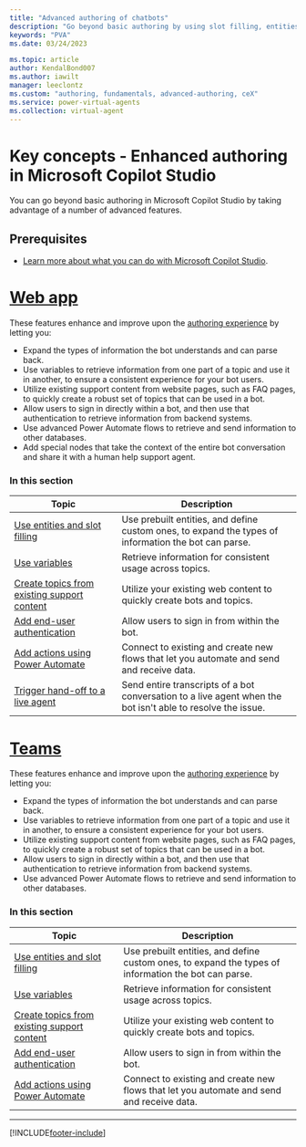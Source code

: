 ```yaml
---
title: "Advanced authoring of chatbots"
description: "Go beyond basic authoring by using slot filling, entities, variables, sign-in, live hand-off, and Power Automate flows."
keywords: "PVA"
ms.date: 03/24/2023

ms.topic: article
author: KendalBond007
ms.author: iawilt
manager: leeclontz
ms.custom: "authoring, fundamentals, advanced-authoring, ceX"
ms.service: power-virtual-agents
ms.collection: virtual-agent
---
```


# Key concepts - Enhanced authoring in Microsoft Copilot Studio

You can go beyond basic authoring in Microsoft Copilot Studio by taking advantage of a number of advanced features. 

## Prerequisites

- [Learn more about what you can do with Microsoft Copilot Studio](fundamentals-what-is-power-virtual-agents.md).


# [Web app](#tab/web)

These features enhance and improve upon the [authoring experience](authoring-fundamentals.md) by letting you:

- Expand the types of information the bot understands and can parse back.
- Use variables to retrieve information from one part of a topic and use it in another, to ensure a consistent experience for your bot users.
- Utilize existing support content from website pages, such as FAQ pages, to quickly create a robust set of topics that can be used in a bot.
- Allow users to sign in directly within a bot, and then use that authentication to retrieve information from backend systems.
- Use advanced Power Automate flows to retrieve and send information to other databases.
- Add special nodes that take the context of the entire bot conversation and share it with a human help support agent.

### In this section

| Topic                                                                             | Description                                                                                                                                                                                                |
| --------------------------------------------------------------------------------- | ---------------------------------------------------------------------------------------------------------------------------------------------------------------------------------------------------------- |
| [Use entities and slot filling](advanced-entities-slot-filling.md)                | Use prebuilt entities, and define custom ones, to expand the types of information the bot can parse.                                                                                                       |
| [Use variables](authoring-variables.md)                                           | Retrieve information for consistent usage across topics.                                                                                                                                                   |
| [Create topics from existing support content](advanced-create-topics-from-web.md) | Utilize your existing web content to quickly create bots and topics.                                                                                                                                       |
| [Add end-user authentication](advanced-end-user-authentication.md)                | Allow users to sign in from within the bot.                                                                                                                                                                |
| [Add actions using Power Automate](advanced-flow.md)                              | Connect to existing and create new flows that let you automate and send and receive data.                                                                                                                  |
| [Trigger hand-off to a live agent](advanced-hand-off.md)                          | Send entire transcripts of a bot conversation to a live agent when the bot isn't able to resolve the issue.                                                                                                |

# [Teams](#tab/teams)

These features enhance and improve upon the [authoring experience](authoring-fundamentals.md) by letting you:

- Expand the types of information the bot understands and can parse back.
- Use variables to retrieve information from one part of a topic and use it in another, to ensure a consistent experience for your bot users.
- Utilize existing support content from website pages, such as FAQ pages, to quickly create a robust set of topics that can be used in a bot.
- Allow users to sign in directly within a bot, and then use that authentication to retrieve information from backend systems.
- Use advanced Power Automate flows to retrieve and send information to other databases.

### In this section

| Topic                                                                                   | Description                                                                                          |
| --------------------------------------------------------------------------------------- | ---------------------------------------------------------------------------------------------------- |
| [Use entities and slot filling](advanced-entities-slot-filling.md)                | Use prebuilt entities, and define custom ones, to expand the types of information the bot can parse. |
| [Use variables](authoring-variables.md)                                           | Retrieve information for consistent usage across topics.                                             |
| [Create topics from existing support content](advanced-create-topics-from-web.md) | Utilize your existing web content to quickly create bots and topics.                                 |
| [Add end-user authentication](advanced-end-user-authentication.md)                | Allow users to sign in from within the bot.                                                          |
| [Add actions using Power Automate](advanced-flow.md)                              | Connect to existing and create new flows that let you automate and send and receive data.            |

---

[!INCLUDE[footer-include](includes/footer-banner.md)]
